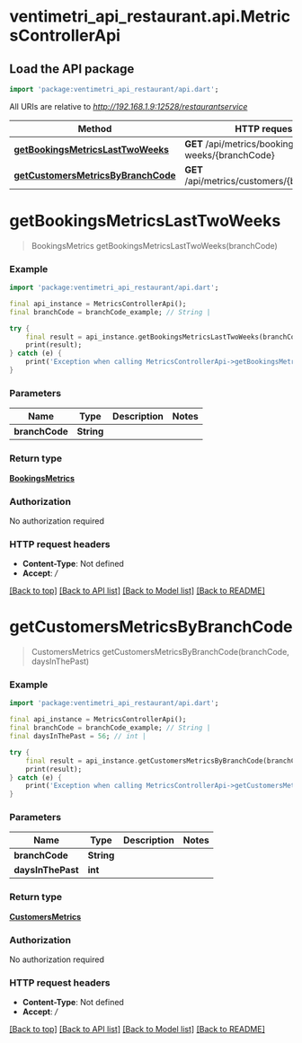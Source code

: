 # ventimetri_api_restaurant.api.MetricsControllerApi

## Load the API package
```dart
import 'package:ventimetri_api_restaurant/api.dart';
```

All URIs are relative to *http://192.168.1.9:12528/restaurantservice*

Method | HTTP request | Description
------------- | ------------- | -------------
[**getBookingsMetricsLastTwoWeeks**](MetricsControllerApi.md#getbookingsmetricslasttwoweeks) | **GET** /api/metrics/bookings/last-two-weeks/{branchCode} | 
[**getCustomersMetricsByBranchCode**](MetricsControllerApi.md#getcustomersmetricsbybranchcode) | **GET** /api/metrics/customers/{branchCode} | 


# **getBookingsMetricsLastTwoWeeks**
> BookingsMetrics getBookingsMetricsLastTwoWeeks(branchCode)



### Example
```dart
import 'package:ventimetri_api_restaurant/api.dart';

final api_instance = MetricsControllerApi();
final branchCode = branchCode_example; // String | 

try {
    final result = api_instance.getBookingsMetricsLastTwoWeeks(branchCode);
    print(result);
} catch (e) {
    print('Exception when calling MetricsControllerApi->getBookingsMetricsLastTwoWeeks: $e\n');
}
```

### Parameters

Name | Type | Description  | Notes
------------- | ------------- | ------------- | -------------
 **branchCode** | **String**|  | 

### Return type

[**BookingsMetrics**](BookingsMetrics.md)

### Authorization

No authorization required

### HTTP request headers

 - **Content-Type**: Not defined
 - **Accept**: */*

[[Back to top]](#) [[Back to API list]](../README.md#documentation-for-api-endpoints) [[Back to Model list]](../README.md#documentation-for-models) [[Back to README]](../README.md)

# **getCustomersMetricsByBranchCode**
> CustomersMetrics getCustomersMetricsByBranchCode(branchCode, daysInThePast)



### Example
```dart
import 'package:ventimetri_api_restaurant/api.dart';

final api_instance = MetricsControllerApi();
final branchCode = branchCode_example; // String | 
final daysInThePast = 56; // int | 

try {
    final result = api_instance.getCustomersMetricsByBranchCode(branchCode, daysInThePast);
    print(result);
} catch (e) {
    print('Exception when calling MetricsControllerApi->getCustomersMetricsByBranchCode: $e\n');
}
```

### Parameters

Name | Type | Description  | Notes
------------- | ------------- | ------------- | -------------
 **branchCode** | **String**|  | 
 **daysInThePast** | **int**|  | 

### Return type

[**CustomersMetrics**](CustomersMetrics.md)

### Authorization

No authorization required

### HTTP request headers

 - **Content-Type**: Not defined
 - **Accept**: */*

[[Back to top]](#) [[Back to API list]](../README.md#documentation-for-api-endpoints) [[Back to Model list]](../README.md#documentation-for-models) [[Back to README]](../README.md)

